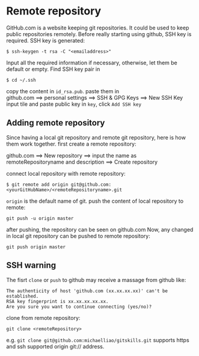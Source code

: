 Remote repository
=================
GitHub.com is a website keeping git repositories. It could be used to keep public repositories remotely.
Before really starting using github, SSH key is required. SSH key is generated:  

	$ ssh-keygen -t rsa -C "<emailaddress>"

Input all the required information if necessary, otherwise, let them be default or empty.
Find SSH key pair in 

	$ cd ~/.ssh

copy the content in `id_rsa.pub`. paste them in   
github.com ==> personal settings ==> SSH & GPG Keys ==> New SSH Key  
input tile and paste public key in `key`, click `Add SSH key`  

Adding remote repository
------------------------
Since having a local git repository and remote git repository, here is how them work together.
first create a remote repository:  

github.com ==> New repository ==> input the name as remoteRepositoryname and description ==> Create repository  

connect local repository with remote repository:  

	$ git remote add origin git@github.com:<yourGitHubName>/<remoteRepositoryname>.git
 
`origin` is the default name of git. 
push the content of local repository to remote:

	git push -u origin master

after pushing, the repository can be seen on github.com
Now, any changed in local git repository can be pushed to remote repository:  

	git push origin master

SSH warning
-----------
The fisrt `clone` or `push` to github may receive a massage from github like:  

	The authenticity of host 'github.com (xx.xx.xx.xx)' can't be established.
	RSA key fingerprint is xx.xx.xx.xx.xx.
	Are you sure you want to continue connecting (yes/no)?

clone from remote repository:  

	git clone <remoteRepository>

e.g. `git clone git@github.com:michaelliao/gitskills.git` 
<remoteRepository> supports https and ssh supported origin git:// address.
